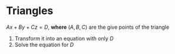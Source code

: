 # Triangles
$Ax + By + Cz = D$, **where** $(A,B,C)$ are the give points of the triangle
1. Transform it into an equation with only $D$
2. Solve the equation for $D$
